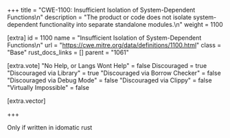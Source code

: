 +++
title = "CWE-1100: Insufficient Isolation of System-Dependent Functions\n"
description = "The product or code does not isolate system-dependent functionality into separate standalone modules.\n"
weight = 1100

[extra]
id = 1100
name = "Insufficient Isolation of System-Dependent Functions\n"
url = "https://cwe.mitre.org/data/definitions/1100.html"
class = "Base"
rust_docs_links = []
parent = "1061"

[extra.vote]
"No Help, or Langs Wont Help" = false
Discouraged = true
"Discouraged via Library" = true
"Discouraged via Borrow Checker" = false
"Discouraged via Debug Mode" = false
"Discouraged via Clippy" = false
"Virtually Impossible" = false

[extra.vector]

+++

Only if written in idomatic rust